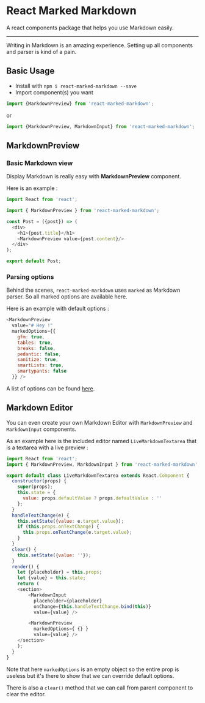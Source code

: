 # React Marked Markdown

A react components package that helps you use Markdown easily.

---

Writing in Markdown is an amazing experience. Setting up all components and parser is kind of a pain.

## Basic Usage

* Install with `npm i react-marked-markdown --save`
* Import component(s) you want
```js
import {MarkdownPreview} from 'react-marked-markdown';
```
or
```js
import {MarkdownPreview, MarkdownInput} from 'react-marked-markdown';
```

## MarkdownPreview

### Basic Markdown view

Display Markdown is really easy with **MarkdownPreview** component.

Here is an example :
```js
import React from 'react';

import { MarkdownPreview } from 'react-marked-markdown';

const Post = ({post}) => (
  <div>
    <h1>{post.title}</h1>
    <MarkdownPreview value={post.content}/>
  </div>
);

export default Post;

```

### Parsing options

Behind the scenes, `react-marked-markdown` uses `marked` as Markdown parser.
So all marked options are available here.

Here is an example with default options :

```js
<MarkdownPreview
  value="# Hey !"
  markedOptions={{
    gfm: true,
    tables: true,
    breaks: false,
    pedantic: false,
    sanitize: true,
    smartLists: true,
    smartypants: false
  }} />
```

A list of options can be found [here](https://github.com/chjj/marked).

## Markdown Editor

You can even create your own Markdown Editor with `MarkdownPreview` and `MarkdownInput` components.

As an example here is the included editor named `LiveMarkdownTextarea` that is a textarea with a live preview :

```js
import React from 'react';
import { MarkdownPreview, MarkdownInput } from 'react-marked-markdown';

export default class LiveMarkdownTextarea extends React.Component {
  constructor(props) {
    super(props);
    this.state = {
      value: props.defaultValue ? props.defaultValue : ''
    };
  }
  handleTextChange(e) {
    this.setState({value: e.target.value});
    if (this.props.onTextChange) {
      this.props.onTextChange(e.target.value);
    }
  }
  clear() {
    this.setState({value: ''});
  }
  render() {
    let {placeholder} = this.props;
    let {value} = this.state;
    return (
    <section>
        <MarkdownInput
          placeholder={placeholder}
          onChange={this.handleTextChange.bind(this)}
          value={value} />

        <MarkdownPreview
          markedOptions={ {} }
          value={value} />
    </section>
    );
  }
}
```

Note that here `markedOptions` is an empty object so the entire prop is useless but it's there to show that we can override default options.

There is also a `clear()` method that we can call from parent component to clear the editor.
